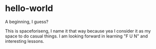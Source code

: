 # hello-world
A beginning, I guess?

This is spaceforiseng, I name it that way because yea I consider it as my space to do casual things.
I am looking forward in learning "F U N" and interesting lessons.
